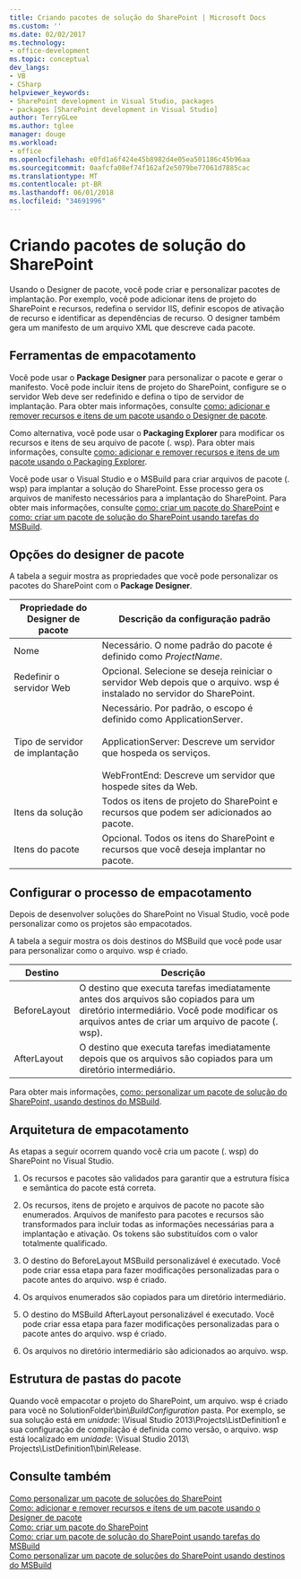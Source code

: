 ```yaml
---
title: Criando pacotes de solução do SharePoint | Microsoft Docs
ms.custom: ''
ms.date: 02/02/2017
ms.technology:
- office-development
ms.topic: conceptual
dev_langs:
- VB
- CSharp
helpviewer_keywords:
- SharePoint development in Visual Studio, packages
- packages [SharePoint development in Visual Studio]
author: TerryGLee
ms.author: tglee
manager: douge
ms.workload:
- office
ms.openlocfilehash: e0fd1a6f424e45b8982d4e05ea501186c45b96aa
ms.sourcegitcommit: 0aafcfa08ef74f162af2e5079be77061d7885cac
ms.translationtype: MT
ms.contentlocale: pt-BR
ms.lasthandoff: 06/01/2018
ms.locfileid: "34691996"
---
```

# <a name="creating-sharepoint-solution-packages"></a>Criando pacotes de solução do SharePoint
  Usando o Designer de pacote, você pode criar e personalizar pacotes de implantação. Por exemplo, você pode adicionar itens de projeto do SharePoint e recursos, redefina o servidor IIS, definir escopos de ativação de recurso e identificar as dependências de recurso. O designer também gera um manifesto de um arquivo XML que descreve cada pacote.  
  
## <a name="packaging-tools"></a>Ferramentas de empacotamento
 Você pode usar o **Package Designer** para personalizar o pacote e gerar o manifesto. Você pode incluir itens de projeto do SharePoint, configure se o servidor Web deve ser redefinido e defina o tipo de servidor de implantação. Para obter mais informações, consulte [como: adicionar e remover recursos e itens de um pacote usando o Designer de pacote](../sharepoint/how-to-add-and-remove-features-and-items-to-a-package-by-using-the-package-designer.md).  
  
 Como alternativa, você pode usar o **Packaging Explorer** para modificar os recursos e itens de seu arquivo de pacote (. wsp). Para obter mais informações, consulte [como: adicionar e remover recursos e itens de um pacote usando o Packaging Explorer](../sharepoint/how-to-add-and-remove-features-and-items-to-a-package-by-using-the-packaging-explorer.md).  
  
 Você pode usar o Visual Studio e o MSBuild para criar arquivos de pacote (. wsp) para implantar a solução do SharePoint. Esse processo gera os arquivos de manifesto necessários para a implantação do SharePoint. Para obter mais informações, consulte [como: criar um pacote do SharePoint](http://msdn.microsoft.com/en-us/b24be45c-e91d-49bb-afb0-7b265404214b) e [como: criar um pacote de solução do SharePoint usando tarefas do MSBuild](../sharepoint/how-to-create-a-sharepoint-solution-package-by-using-msbuild-tasks.md).  
  
## <a name="package-designer-options"></a>Opções do designer de pacote
 A tabela a seguir mostra as propriedades que você pode personalizar os pacotes do SharePoint com o **Package Designer**.  
  
|Propriedade do Designer de pacote|Descrição da configuração padrão|  
|-------------------------------|------------------------------------|  
|Nome|Necessário. O nome padrão do pacote é definido como *ProjectName*.|  
|Redefinir o servidor Web|Opcional. Selecione se deseja reiniciar o servidor Web depois que o arquivo. wsp é instalado no servidor do SharePoint.|  
|Tipo de servidor de implantação|Necessário. Por padrão, o escopo é definido como ApplicationServer.<br /><br /> ApplicationServer: Descreve um servidor que hospeda os serviços.<br /><br /> WebFrontEnd: Descreve um servidor que hospede sites da Web.|  
|Itens da solução|Todos os itens de projeto do SharePoint e recursos que podem ser adicionados ao pacote.|  
|Itens do pacote|Opcional. Todos os itens do SharePoint e recursos que você deseja implantar no pacote.|  
  
## <a name="configure-the-packaging-process"></a>Configurar o processo de empacotamento
 Depois de desenvolver soluções do SharePoint no Visual Studio, você pode personalizar como os projetos são empacotados.  
  
 A tabela a seguir mostra os dois destinos do MSBuild que você pode usar para personalizar como o arquivo. wsp é criado.  
  
|Destino|Descrição|  
|------------|-----------------|  
|BeforeLayout|O destino que executa tarefas imediatamente antes dos arquivos são copiados para um diretório intermediário. Você pode modificar os arquivos antes de criar um arquivo de pacote (. wsp).|  
|AfterLayout|O destino que executa tarefas imediatamente depois que os arquivos são copiados para um diretório intermediário.|  
  
 Para obter mais informações, [como: personalizar um pacote de solução do SharePoint, usando destinos do MSBuild](../sharepoint/how-to-customize-a-sharepoint-solution-package-by-using-msbuild-targets.md).  
  
## <a name="packaging-architecture"></a>Arquitetura de empacotamento
 As etapas a seguir ocorrem quando você cria um pacote (. wsp) do SharePoint no Visual Studio.  
  
1.  Os recursos e pacotes são validados para garantir que a estrutura física e semântica do pacote está correta.  
  
2.  Os recursos, itens de projeto e arquivos de pacote no pacote são enumerados. Arquivos de manifesto para pacotes e recursos são transformados para incluir todas as informações necessárias para a implantação e ativação. Os tokens são substituídos com o valor totalmente qualificado.  
  
3.  O destino do BeforeLayout MSBuild personalizável é executado. Você pode criar essa etapa para fazer modificações personalizadas para o pacote antes do arquivo. wsp é criado.  
  
4.  Os arquivos enumerados são copiados para um diretório intermediário.  
  
5.  O destino do MSBuild AfterLayout personalizável é executado. Você pode criar essa etapa para fazer modificações personalizadas para o pacote antes do arquivo. wsp é criado.  
  
6.  Os arquivos no diretório intermediário são adicionados ao arquivo. wsp.  
  
## <a name="package-folder-structure"></a>Estrutura de pastas do pacote
 Quando você empacotar o projeto do SharePoint, um arquivo. wsp é criado para você no SolutionFolder\bin\\*BuildConfiguration* pasta. Por exemplo, se sua solução está em *unidade*: \Visual Studio 2013\Projects\ListDefinition1 e sua configuração de compilação é definida como versão, o arquivo. wsp está localizado em *unidade*: \Visual Studio 2013\ Projects\ListDefinition1\bin\Release.  
  
## <a name="see-also"></a>Consulte também
 [Como personalizar um pacote de soluções do SharePoint](../sharepoint/how-to-customize-a-sharepoint-solution-package.md)  
 [Como: adicionar e remover recursos e itens de um pacote usando o Designer de pacote](../sharepoint/how-to-add-and-remove-features-and-items-to-a-package-by-using-the-package-designer.md)   
 [Como: criar um pacote do SharePoint](http://msdn.microsoft.com/en-us/b24be45c-e91d-49bb-afb0-7b265404214b)   
 [Como: criar um pacote de solução do SharePoint usando tarefas do MSBuild](../sharepoint/how-to-create-a-sharepoint-solution-package-by-using-msbuild-tasks.md)   
 [Como personalizar um pacote de soluções do SharePoint usando destinos do MSBuild](../sharepoint/how-to-customize-a-sharepoint-solution-package-by-using-msbuild-targets.md)  
  
 
